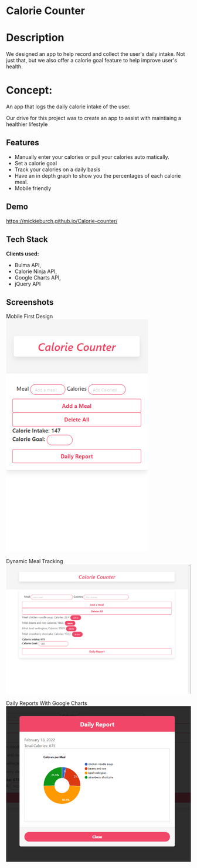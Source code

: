 
# Calorie Counter 



# Description

We designed an app to help record and collect the user's daily intake. 
Not just that, but we also offer a calorie goal feature to help improve user's health.

# Concept: 
An app that logs the daily calorie intake of the user.

Our drive for this project was to create an app to assist with maintiaing a healthier lifestyle





## Features

- Manually enter your calories or pull your calories auto matically.
- Set a calorie goal
- Track your calories on a daily basis
- Have an in depth graph to show you the percentages of each calorie meal. 
- Mobile friendly 


## Demo

https://mickieburch.github.io/Calorie-counter/


## Tech Stack

**Clients used:** 
- Bulma API, 
- Calorie Ninja API, 
- Google Charts API, 
- jQuery API


## Screenshots
Mobile First Design</br>
![Mobile First Design](./assets/images/calorie_counter_mobile_design.png)</br>

Dynamic Meal Tracking</br>
![Dynamic Meal Tracking](./assets/images/calorie_counter_functionality.png)</br>

Daily Reports With Google Charts</br>
![Daily Reports With Google Charts](./assets/images/calorie_counter_chart.png)</br>